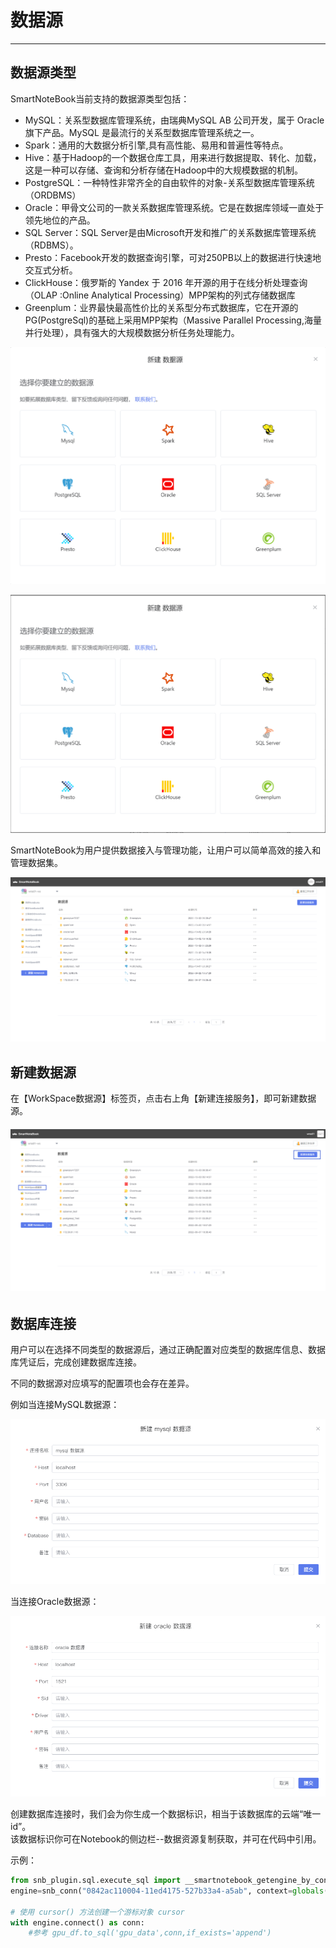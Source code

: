 # 数据源

---

## 数据源类型

SmartNoteBook当前支持的数据源类型包括：

* MySQL：关系型数据库管理系统，由瑞典MySQL AB 公司开发，属于 Oracle 旗下产品。MySQL 是最流行的关系型数据库管理系统之一。
* Spark：通用的大数据分析引擎,具有高性能、易用和普遍性等特点。
* Hive：基于Hadoop的一个数据仓库工具，用来进行数据提取、转化、加载，这是一种可以存储、查询和分析存储在Hadoop中的大规模数据的机制。
* PostgreSQL：一种特性非常齐全的自由软件的对象-关系型数据库管理系统（ORDBMS）
* Oracle：甲骨文公司的一款关系数据库管理系统。它是在数据库领域一直处于领先地位的产品。
* SQL Server：SQL Server是由Microsoft开发和推广的关系数据库管理系统（RDBMS）。
* Presto：Facebook开发的数据查询引擎，可对250PB以上的数据进行快速地交互式分析。
* ClickHouse：俄罗斯的 Yandex 于 2016 年开源的用于在线分析处理查询（OLAP :Online Analytical Processing）MPP架构的列式存储数据库
* Greenplum：业界最快最高性价比的关系型分布式数据库，它在开源的PG(PostgreSql)的基础上采用MPP架构（Massive Parallel Processing,海量并行处理），具有强大的大规模数据分析任务处理能力。

![支持的数据源类型 style="width: 70%;height: 70%;"](../images/bb3eb3d7c2ec5061e6dbe0e2b84452ad596ae3257a2a5ef9452e898186401af9.png "数据源类型")

![支持的数据源类型01 style="width: 70%;height: 70%;"](../images/524f187c54a3385b9003668448ad8665f9c1c0568648638aff348ba4c734b09a.png "数据源类型01")





SmartNoteBook为用户提供数据接入与管理功能，让用户可以简单高效的接入和管理数据集。


![](/assets/datax.png)


## 新建数据源

在【WorkSpace数据源】标签页，点击右上角【新建连接服务】，即可新建数据源。

###### ![](/assets/xhsht.png)



## 数据库连接

用户可以在选择不同类型的数据源后，通过正确配置对应类型的数据库信息、数据库凭证后，完成创建数据库连接。

不同的数据源对应填写的配置项也会存在差异。

例如当连接MySQL数据源：

![](/assets/myss.png)

当连接Oracle数据源：

![](/assets/ljeoral.png)

创建数据库连接时，我们会为你生成一个数据标识，相当于该数据库的云端“唯一id”。  
该数据标识你可在Notebook的侧边栏--数据资源复制获取，并可在代码中引用。

示例：



```py
from snb_plugin.sql.execute_sql import __smartnotebook_getengine_by_conn_id as snb_conn  
engine=snb_conn("0842ac110004-11ed4175-527b33a4-a5ab", context=globals())

# 使用 cursor() 方法创建一个游标对象 cursor
with engine.connect() as conn:
    #参考 gpu_df.to_sql('gpu_data',conn,if_exists='append')
```





